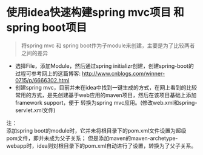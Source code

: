 # 使用idea快速构建spring mvc项目 和 spring boot项目

 > 将spring mvc 和 spring boot作为子module来创建，主要是为了比较两者之间的差异
 
 
 * 选择File，添加Module，然后通过spring initializr创建，创建spring-boot的过程可参考网上的这篇博客: http://www.cnblogs.com/winner-0715/p/6666302.html
 * 创建spring mvc，目前并未在idea中找到一键生成的方式，在网上看到的比较常用的方式，是先创建基于web应用的maven项目，然后在该项目基础上添加framework support，便于
   转换为spring mvc应用。(修改web.xml和spring-servlet.xml文件)
 
 
  注：  
   添加spring boot的module时，它并未将根目录下的pom.xml文件设置为超级pom文件，即并未成为父子关系；
     但是添加maven的maven-archetype-webapp时，idea则对根目录下的pom.xml自动进行了设置，转换为了父子关系。
 
 
